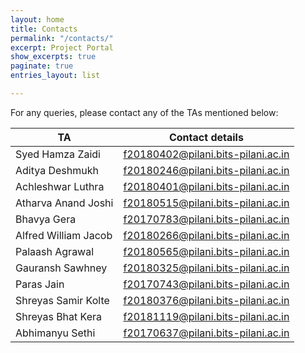 ```yaml
---
layout: home
title: Contacts
permalink: "/contacts/"
excerpt: Project Portal
show_excerpts: true
paginate: true
entries_layout: list

---
```

For any queries, please contact any of the TAs mentioned below:

| TA | Contact details |
|-|-|
| Syed Hamza Zaidi | f20180402@pilani.bits-pilani.ac.in |
| Aditya Deshmukh | f20180246@pilani.bits-pilani.ac.in |
| Achleshwar Luthra | f20180401@pilani.bits-pilani.ac.in |
| Atharva Anand Joshi | f20180515@pilani.bits-pilani.ac.in |
| Bhavya Gera | f20170783@pilani.bits-pilani.ac.in |
| Alfred William Jacob | f20180266@pilani.bits-pilani.ac.in |
| Palaash Agrawal | f20180565@pilani.bits-pilani.ac.in |
| Gauransh Sawhney | f20180325@pilani.bits-pilani.ac.in |
| Paras Jain | f20170743@pilani.bits-pilani.ac.in |
| Shreyas Samir Kolte | f20180376@pilani.bits-pilani.ac.in |
| Shreyas Bhat Kera | f20181119@pilani.bits-pilani.ac.in |
| Abhimanyu Sethi | f20170637@pilani.bits-pilani.ac.in |
